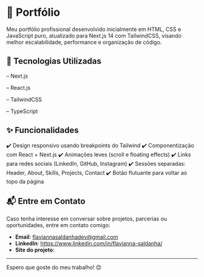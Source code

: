 # 🚀 Portfólio

Meu portfólio profissional desenvolvido inicialmente em HTML, CSS e JavaScript puro, atualizado para Next.js 14 com TailwindCSS, visando melhor escalabilidade, performance e organização de código.

## 📌 Tecnologias Utilizadas

– Next.js

– React.js

– TailwindCSS

– TypeScript


## ✨ Funcionalidades

✔️ Design responsivo usando breakpoints do Tailwind
✔️ Componentização com React + Next.js
✔️ Animações leves (scroll e floating effects)
✔️ Links para redes sociais (LinkedIn, GitHub, Instagram)
✔️ Sessões separadas: Header, About, Skills, Projects, Contact
✔️ Botão flutuante para voltar ao topo da página

## 📬 Entre em Contato  

Caso tenha interesse em conversar sobre projetos, parcerias ou oportunidades, entre em contato comigo:  

- **Email**: flaviannasaldanhadev@gmail.com  
- **LinkedIn**: https://www.linkedin.com/in/flavianna-saldanha/
- **Site do projeto**: 

---

Espero que goste do meu trabalho! 😊
